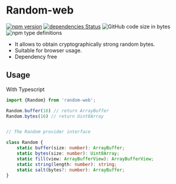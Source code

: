 # Random-web
[![npm version](https://badge.fury.io/js/random-web.svg)](//npmjs.com/package/random-web)
[![dependencies Status](https://david-dm.org/nalliffunt/random-web/status.svg)](https://david-dm.org/nalliffunt/random-web)
![GitHub code size in bytes](https://img.shields.io/github/languages/code-size/nalliffunt/random-web.svg)
![npm type definitions](https://img.shields.io/npm/types/random-web.svg)

* It allows to obtain cryptographically strong random bytes.
* Suitable for browser usage.
* Dependency free


## Usage

With Typescript

```typescript
import {Random} from 'random-web';

Random.buffer(16) // return ArrayBuffer
Random.bytes(16) // return Uint8Array


// The Random provider interface

class Random {
    static buffer(size: number): ArrayBuffer;
    static bytes(size: number): Uint8Array;
    static fill(view: ArrayBufferView): ArrayBufferView;
    static string(length: number): string;
    static salt(bytes?: number): ArrayBuffer;
}


```
